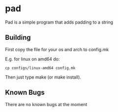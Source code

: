# pad

Pad is a simple program that adds padding to a string

## Building

First copy the file for your os and arch to config.mk

E.g. for linux on amd64 do:

``` cp configs/linux-amd64 config.mk ```

Then just type make (or make install).

## Known Bugs

There are no known bugs at the moment
